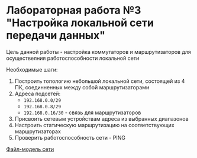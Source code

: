 # Лабораторная работа №3 "Настройка локальной сети передачи данных"

Цель данной работы - настройка коммутаторов и маршрутизаторов для осуществелния работоспособности локальной сети

Необходимые шаги:
1. Построить топологию небольшой локальной сети, состоящей из 4 ПК, соединненных между собой маршрутизаторами
2. Адреса подсетей:
	- `192.168.0.0/29`
	- `192.168.0.8/29`
	- `192.168.0.16/30` - связь для маршрутизаторов
3. Присвоить сетевым устройствам адреса из выбранных диапазонов
4. Настроить статическую маршрутизацию на соответствующих маршрутизаторах
5. Проверить работоспособность сети - PING

[Файл-модель сети]()
